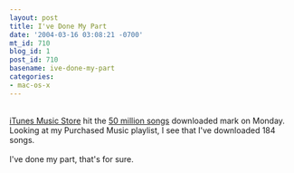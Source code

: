 ```yaml
---
layout: post
title: I've Done My Part
date: '2004-03-16 03:08:21 -0700'
mt_id: 710
blog_id: 1
post_id: 710
basename: ive-done-my-part
categories:
- mac-os-x
---
```

<br /><a href="http://www.itunes.com/">iTunes Music Store</a> hit the <a href="http://www.apple.com/pr/library/2004/mar/15itunes.html">50 million songs</a> downloaded mark on Monday. Looking at my Purchased Music playlist, I see that I've downloaded 184 songs.<br /><br />I've done my part, that's for sure.<br /><br /><br />
